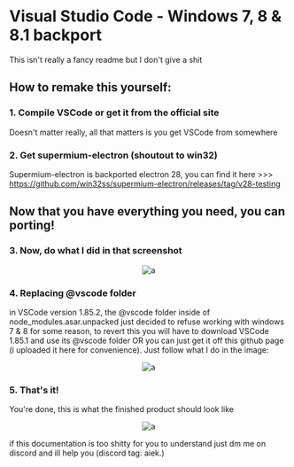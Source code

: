 # Visual Studio Code - Windows 7, 8 & 8.1 backport
This isn't really a fancy readme but I don't give a shit

## How to remake this yourself:

### 1. Compile VSCode or get it from the official site
Doesn't matter really, all that matters is you get VSCode from somewhere

### 2. Get supermium-electron (shoutout to win32)
Supermium-electron is backported electron 28, you can find it here >>> https://github.com/win32ss/supermium-electron/releases/tag/v28-testing

## Now that you have everything you need, you can porting!

### 3. Now, do what I did in that screenshot


<p align="center">
  <img alt="a" src="https://media.discordapp.net/attachments/721626533290180730/1198310033952350339/image.png">
</p>

### 4. Replacing @vscode folder

in VSCode version 1.85.2, the @vscode folder inside of node_modules.asar.unpacked just decided to refuse working with windows 7 & 8 for some reason, to revert this you will have to download VSCode 1.85.1 and use its @vscode folder OR you can just get it off this github page (i uploaded it here for convenience). Just follow what I do in the image:

<p align="center">
  <img alt="a" src="https://cdn.discordapp.com/attachments/721626533290180730/1198316041336533012/image.png">
</p>

### 5. That's it!

You're done, this is what the finished product should look like

<p align="center">
  <img alt="a" src="https://media.discordapp.net/attachments/721626533290180730/1198295120869605396/image.png">
</p>

if this documentation is too shitty for you to understand just dm me on discord and ill help you (discord tag: aiek.)
